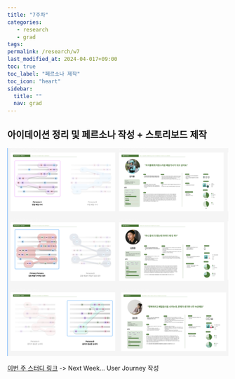 ```yaml
---
title: "7주차"
categories: 
   - research
   - grad
tags: 
permalink: /research/w7
last_modified_at: 2024-04-017+09:00
toc: true
toc_label: "페르소나 제작"
toc_icon: "heart"
sidebar:
  title: ""
  nav: grad
---
```

## 아이데이션 정리 및 페르소나 작성 + 스토리보드 제작

![페르소나작성](./assets/img/grad/w7-1.png)


[이번 주 스터디 링크](https://story.pxd.co.kr/1042)
-> Next Week... User Journey 작성